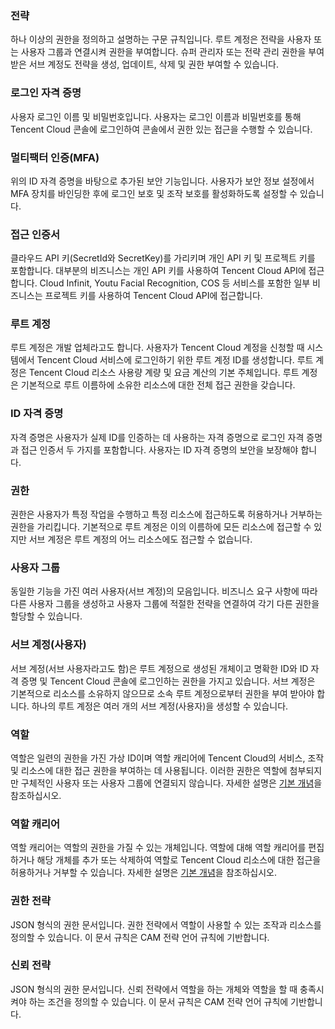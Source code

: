 ### 전략
하나 이상의 권한을 정의하고 설명하는 구문 규칙입니다. 루트 계정은 전략을 사용자 또는 사용자 그룹과 연결시켜 권한을 부여합니다. 슈퍼 관리자 또는 전략 관리 권한을 부여받은 서브 계정도 전략을 생성, 업데이트, 삭제 및 권한 부여할 수 있습니다.

### 로그인 자격 증명
사용자 로그인 이름 및 비밀번호입니다. 사용자는 로그인 이름과 비밀번호를 통해 Tencent Cloud 콘솔에 로그인하여 콘솔에서 권한 있는 접근을 수행할 수 있습니다.

### 멀티팩터 인증(MFA)
위의 ID 자격 증명을 바탕으로 추가된 보안 기능입니다. 사용자가 보안 정보 설정에서 MFA 장치를 바인딩한 후에 로그인 보호 및 조작 보호를 활성화하도록 설정할 수 있습니다.

### 접근 인증서
클라우드 API 키(SecretId와 SecretKey)를 가리키며 개인 API 키 및 프로젝트 키를 포함합니다. 대부분의 비즈니스는 개인 API 키를 사용하여 Tencent Cloud API에 접근합니다. Cloud Infinit, Youtu Facial Recognition, COS 등 서비스를 포함한 일부 비즈니스는 프로젝트 키를 사용하여 Tencent Cloud API에 접근합니다.

### 루트 계정
루트 계정은 개발 업체라고도 합니다. 사용자가 Tencent Cloud 계정을 신청할 때 시스템에서 Tencent Cloud 서비스에 로그인하기 위한 루트 계정 ID를 생성합니다. 루트 계정은 Tencent Cloud 리소스 사용량 계량 및 요금 계산의 기본 주체입니다. 루트 계정은 기본적으로 루트 이름하에 소유한 리소스에 대한 전체 접근 권한을 갖습니다.

### ID 자격 증명
자격 증명은 사용자가 실제 ID를 인증하는 데 사용하는 자격 증명으로 로그인 자격 증명과 접근 인증서 두 가지를 포함합니다. 사용자는 ID 자격 증명의 보안을 보장해야 합니다.

### 권한
권한은 사용자가 특정 작업을 수행하고 특정 리소스에 접근하도록 허용하거나 거부하는 권한을 가리킵니다. 기본적으로 루트 계정은 이의 이름하에 모든 리소스에 접근할 수 있지만 서브 계정은 루트 계정의 어느 리소스에도 접근할 수 없습니다.

### 사용자 그룹
동일한 기능을 가진 여러 사용자(서브 계정)의 모음입니다. 비즈니스 요구 사항에 따라 다른 사용자 그룹을 생성하고 사용자 그룹에 적절한 전략을 연결하여 각기 다른 권한을 할당할 수 있습니다.

### 서브 계정(사용자)
서브 계정(서브 사용자라고도 함)은 루트 계정으로 생성된 개체이고 명확한 ID와 ID 자격 증명 및 Tencent Cloud 콘솔에 로그인하는 권한을 가지고 있습니다. 서브 계정은 기본적으로 리소스를 소유하지 않으므로 소속 루트 계정으로부터 권한을 부여 받아야 합니다. 하나의 루트 계정은 여러 개의 서브 계정(사용자)을 생성할 수 있습니다.

### 역할
역할은 일련의 권한을 가진 가상 ID이며 역할 캐리어에 Tencent Cloud의 서비스, 조작 및 리소스에 대한 접근 권한을 부여하는 데 사용됩니다. 이러한 권한은 역할에 첨부되지만 구체적인 사용자 또는 사용자 그룹에 연결되지 않습니다.
자세한 설명은 [기본 개념](https://intl.cloud.tencent.com/document/product/598/19421)을 참조하십시오.

### 역할 캐리어
역할 캐리어는 역할의 권한을 가질 수 있는 개체입니다. 역할에 대해 역할 캐리어를 편집하거나 해당 개체를 추가 또는 삭제하여 역할로 Tencent Cloud 리소스에 대한 접근을 허용하거나 거부할 수 있습니다.
자세한 설명은 [기본 개념](https://intl.cloud.tencent.com/document/product/598/19421)을 참조하십시오.

### 권한 전략
JSON 형식의 권한 문서입니다. 권한 전략에서 역할이 사용할 수 있는 조작과 리소스를 정의할 수 있습니다. 이 문서 규칙은 CAM 전략 언어 규칙에 기반합니다.

### 신뢰 전략
JSON 형식의 권한 문서입니다. 신뢰 전략에서 역할을 하는 개체와 역할을 할 때 충족시켜야 하는 조건을 정의할 수 있습니다. 이 문서 규칙은 CAM 전략 언어 규칙에 기반합니다.
